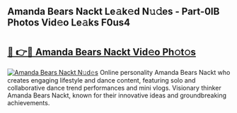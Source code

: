 ## Amanda Bears Nackt Le𝚊k𝚎d N𝚞𝚍es - Part-0IB Photos Vid𝚎o Le𝚊ks F0us4

# <h2><a href="http://fb5a28.evod.top/?m=Amanda+Bears+Nackt">🔗 👉🔴 Amanda Bears Nackt Vid𝚎o Ph𝚘t𝚘s</a></h2>

[![Amanda Bears Nackt N𝚞d𝚎s](https://i.imgur.com/8V9OHl7.gif)](http://fb5a28.evod.top/?m=Amanda+Bears+Nackt)
Online personality Amanda Bears Nackt who creates engaging lifestyle and dance content, featuring solo and collaborative dance trend performances and mini vlogs. Visionary thinker Amanda Bears Nackt, known for their innovative ideas and groundbreaking achievements. 
